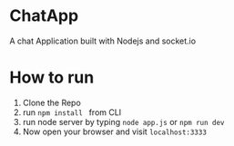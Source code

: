 # ChatApp

A chat Application built with Nodejs and socket.io


# How to run

1. Clone the Repo
2. run ``` npm install  ``` from CLI
3. run node server by typing ``` node app.js ``` or ```npm run dev```
4. Now open your browser and visit ```localhost:3333```

